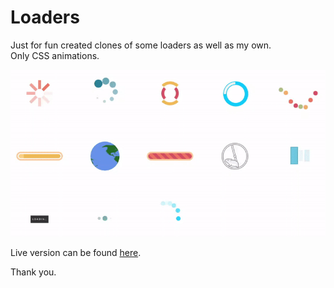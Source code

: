 # Loaders

Just for fun created clones of some loaders as well as my own.   
Only CSS animations.

<img src="./src/screen.gif" />  

Live version can be found [here](http://artem-soroka.tk/pages/loader/ "Loaders").

Thank you.